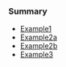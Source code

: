 
### Summary

* [Example1](./doc/Example1.md) 
* [Example2a](./doc/Example2.md) 
* [Example2b](./doc/Example2b.md) 
* [Example3](./doc/Example3.md) 

